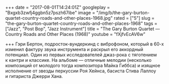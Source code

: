 +++
date = "2017-08-01T14:24:01Z"
googleplay = "Bxgxb3zwfj4ggbn5z7pszh67ibe"
image = "/img/b/the-gary-burton-quartet-country-roads-and-other-places-1968.jpg"
rated = ["5"]
slug = "the-gary-burton-quartet-country-roads-and-other-places-1968"
tags = ["Jazz", "Post Bop", "Jazz Instrument"]
title = "The Gary Burton Quartet — Country Roads and Other Places (1968)"
youtube = "fXjfvEcAV6w"

+++
Гэри Бертон, подросток-вундеркинд с&nbsp;виброфоном, который в&nbsp;60-х изменил фактуру звука инструмента и&nbsp;раскрыл его аккордный потенциал. Один из&nbsp;первых исследователей джаз-рока с&nbsp;тяготением к&nbsp;кантри и&nbsp;классике. На&nbsp;альбоме&nbsp;&mdash; отличные мелодии (несколько композиций от&nbsp;молодого тогда композитора Майка Гиббса) и&nbsp;изящное исполнение от&nbsp;звезды перкуссии Роя Хейнса, басиста Стива Лаллоу и&nbsp;гитариста Джерри Хана.